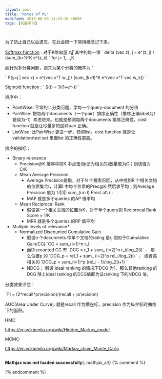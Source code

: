 ```yaml
---
layout: post
title: "Notes of ML"
modified: 2015-06-03 11:23:16 +0800
tags: [机器学习]

---
```


为了防止自己以后遗忘，在此会把一下常用概念记下来。

[Softmax function] :
对于K维向量 $\vec z$ 其中的每一维
\`
delta (vec z)\_j = e^(z_j) / (sum_(k=1)^K e^(z_k) 
\` for j= 1,...,K

而针对多分类问题，则其为某个分类的概率为：

\`
P(y=j | vec x) = e^(vec x^T w_j)/ (sum_(k=1)^K e^(vec x^T vec w_k))
\`

[Sigmoid function] :
\`
S(t) = 1/(1+e^-t)
\`

排序中：

- PointWise: 平常的二分类问题，学每一个query-document 的分值
- PairWise: 把每两个documents（一个pair）排序正确性（排序正确label为1 错误为-1）考虑进来。也就是预测每两个documents 排序正确性。cost function 就是让尽量多的这种pair 正确。
- ListWise: 比PairWise 更进一步，预测list。cost function 就是让validation/test set 里面list 的正确性更高。

排序的指标：

* Binary relevance
    - Precision@K 排序中前K 中点击(标记为相关的)数量若为C；则该值为 C/K
    - Mean Average Precision
        - Average Precision是指，对于N 个搜索召回，从中找到R 个相关文档的位置集合I，计算I 中每个位置的Prec@K 然后求平均；则Average Precision 值为\`1/||I|| sum_(i in I) Prec\ at\ i\`;
        - MAP 就是多个queries 的AP 值平均
    - Mean Reciprocal Rank
        - 假设第一个相关文档的位置为K，对于单个query则 Reciprocal Rank Score = 1/K
        - MRR 就是多个queries 的RP 值平均
* Multiple levels of relevance* 
    - Normalized Discounted Cumulative Gain 
        - 假设n 个documents 中单个文档的rating 是$r_i$ 则对于Cumulative Gain(CG) \`CG = sum_(i=1)^n r_i\`
        - 而Discounted CG 有 \`DCG = r_1 + sum\_ (i=2)^n r_i/log_2(i)\` ，
        那么位置p 的 \`DCG_p = rel_1 + sum\_ (i=2)^p rel_i/log_2(i) \` ，
        或者高相关的 \`DCG_p = sum_(i=1)^p (rel_i - 1)/log_2(i+1) \`
        - NDCG： 假设 ideal ranking 的情况下DCG 为1，那么其他ranking 的DCG 除上ideal ranking 的DCG值即为该ranking 下的NDCG 值。
        
分类效果评估：

\`F1 = (2\*recall*pr\ecision)/(recall + pr\ecision)\`

AUC(Area Under Curve): 就是recall 作为横座标，precision 作为纵坐标时曲线下的面积。
        
HMC:

https://en.wikipedia.org/wiki/Hidden_Markov_model
        
MCMC: 

https://en.wikipedia.org/wiki/Markov_chain_Monte_Carlo
        
## 

[Softmax function]: http://en.wikipedia.org/wiki/Softmax_function
[Sigmoid function]: http://en.wikipedia.org/wiki/Sigmoid_function
**Mathjax was not loaded successfully**{:.mathjax_alt} 
{% comment %}
<script type="text/x-mathjax-config"> MathJax.Hub.Config({ asciimath2jax: { delimiters: [ ['`','`'],['$', '$']] }}); </script>
<script type="text/javascript" src="http://cdn.mathjax.org/mathjax/latest/MathJax.js?config=TeX-MML-AM_HTMLorMML" async="async"></script>
{% endcomment %}